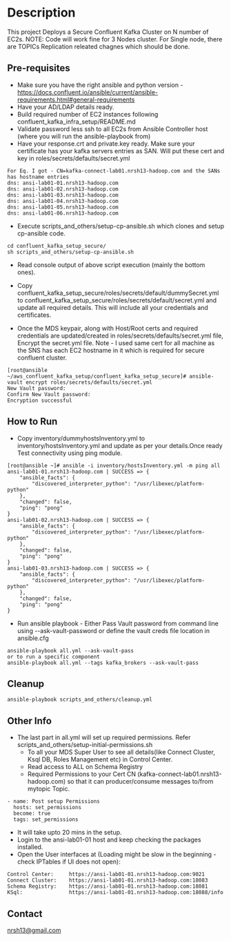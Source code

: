 # Description

This project Deploys a Secure Confluent Kafka Cluster on N number of EC2s. NOTE: Code will work fine for 3 Nodes cluster. For Single node, there are TOPICs Replication releated chagnes which should be done.

## Pre-requisites

- Make sure you have the right ansible and python version - https://docs.confluent.io/ansible/current/ansible-requirements.html#general-requirements
- Have your AD/LDAP details ready.
- Build required number of EC2 instances following confluent_kafka_infra_setup/README.md
- Validate password less ssh to all EC2s from Ansible Controller host (where you will run the ansible-playbook from)
- Have your response.crt and private.key ready. Make sure your certificate has your kafka servers entries as SAN. Will put these cert and key in roles/secrets/defaults/secret.yml
```
For Eq. I got - CN=kafka-connect-lab01.nrsh13-hadoop.com and the SANs has hostname entries 
dns: ansi-lab01-01.nrsh13-hadoop.com
dns: ansi-lab01-02.nrsh13-hadoop.com
dns: ansi-lab01-03.nrsh13-hadoop.com
dns: ansi-lab01-04.nrsh13-hadoop.com
dns: ansi-lab01-05.nrsh13-hadoop.com
dns: ansi-lab01-06.nrsh13-hadoop.com
```
- Execute scripts_and_others/setup-cp-ansible.sh which clones and setup cp-ansible code.
```
cd confluent_kafka_setup_secure/
sh scripts_and_others/setup-cp-ansible.sh
```
- Read console output of above script execution (mainly the bottom ones).

- Copy confluent_kafka_setup_secure/roles/secrets/default/dummySecret.yml to confluent_kafka_setup_secure/roles/secrets/default/secret.yml and update all required details. This will include all your credentials and certificates.

- Once the MDS keypair, along with Host/Root certs and required credentials are updated/created in roles/secrets/defaults/secret.yml file, Encrypt the secret.yml file. Note - I used same cert for all machine as the SNS has each EC2 hostname in it which is required for secure confluent cluster.
```
[root@ansible ~/aws_confluent_kafka_setup/confluent_kafka_setup_secure]# ansible-vault encrypt roles/secrets/defaults/secret.yml
New Vault password:
Confirm New Vault password:
Encryption successful
```

## How to Run 

- Copy inventory/dummyhostsInventory.yml to inventory/hostsInventory.yml and update as per your details.Once ready Test connectivity using ping module.

```
[root@ansible ~]# ansible -i inventory/hostsInventory.yml -m ping all
ansi-lab01-01.nrsh13-hadoop.com | SUCCESS => {
    "ansible_facts": {
        "discovered_interpreter_python": "/usr/libexec/platform-python"
    },
    "changed": false,
    "ping": "pong"
}
ansi-lab01-02.nrsh13-hadoop.com | SUCCESS => {
    "ansible_facts": {
        "discovered_interpreter_python": "/usr/libexec/platform-python"
    },
    "changed": false,
    "ping": "pong"
}
ansi-lab01-03.nrsh13-hadoop.com | SUCCESS => {
    "ansible_facts": {
        "discovered_interpreter_python": "/usr/libexec/platform-python"
    },
    "changed": false,
    "ping": "pong"
}
```

- Run ansible playbook - Either Pass Vault password from command line using --ask-vault-password or define the vault creds file location in ansible.cfg
```
ansible-playbook all.yml --ask-vault-pass
or to run a specific component
ansible-playbook all.yml --tags kafka_brokers --ask-vault-pass
```


## Cleanup
```
ansible-playbook scripts_and_others/cleanup.yml
```


## Other Info
- The last part in all.yml will set up required permissions. Refer scripts_and_others/setup-initial-permissions.sh
    - To all your MDS Super User to see all details(like Connect Cluster, Ksql DB, Roles Management etc) in Control Center.
    - Read access to ALL on Schema Registry
    - Required Permissions to your Cert CN (kafka-connect-lab01.nrsh13-hadoop.com) so that it can producer/consume messages to/from mytopic Topic.
```
- name: Post setup Permissions
  hosts: set_permissions
  become: true
  tags: set_permissions
```
- It will take upto 20 mins in the setup.
- Login to the ansi-lab01-01 host and keep checking the packages installed.
- Open the User interfaces at (Loading might be slow in the beginning - check IPTables if UI does not open):
```
Control Center:		https://ansi-lab01-01.nrsh13-hadoop.com:9021
Connect Cluster: 	https://ansi-lab01-01.nrsh13-hadoop.com:18083
Schema Registry: 	https://ansi-lab01-01.nrsh13-hadoop.com:18081
KSql:               https://ansi-lab01-01.nrsh13-hadoop.com:18088/info
```


## Contact
nrsh13@gmail.com